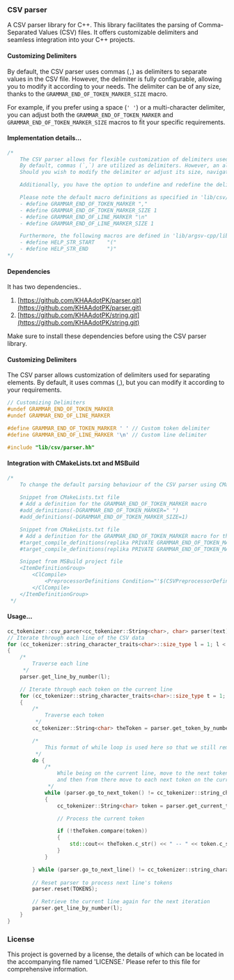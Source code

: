 ### CSV parser

A CSV parser library for C++. This library facilitates the parsing of Comma-Separated Values (CSV) files. It offers customizable delimiters and seamless integration into your C++ projects.

#### Customizing Delimiters
By default, the CSV parser uses commas (`,`) as delimiters to separate values in the CSV file. However, the delimiter is fully configurable, allowing you to modify it according to your needs. The delimiter can be of any size, thanks to the `GRAMMAR_END_OF_TOKEN_MARKER_SIZE` macro.

For example, if you prefer using a space (`' '`) or a multi-character delimiter, you can adjust both the `GRAMMAR_END_OF_TOKEN_MARKER` and `GRAMMAR_END_OF_TOKEN_MARKER_SIZE` macros to fit your specific requirements.

#### Implementation details...
```C++
/*
    The CSV parser allows for flexible customization of delimiters used to separate elements within the COMMAND macro.
    By default, commas (`,`) are utilized as delimiters. However, an alternative option using whitespace is also available.
    Should you wish to modify the delimiter or adjust its size, navigate to the respective settings in either the 'lib/csv/parser.h' file or your 'CMakeLists.txt'.

    Additionally, you have the option to undefine and redefine the delimiter after including the 'lib/argsv-cpp/lib/parser/parser.hh' file to suit your specific requirements.

    Please note the default macro definitions as specified in 'lib/csv/parser.h':
    - #define GRAMMAR_END_OF_TOKEN_MARKER ","
    - #define GRAMMAR_END_OF_TOKEN_MARKER_SIZE 1
    - #define GRAMMAR_END_OF_LINE_MARKER "\n"
    - #define GRAMMAR_END_OF_LINE_MARKER_SIZE 1

    Furthermore, the following macros are defined in 'lib/argsv-cpp/lib/parser/parser.hh':
    - #define HELP_STR_START    "("
    - #define HELP_STR_END      ")"
*/
```

#### Dependencies

It has two dependencies..

1) [https://github.com/KHAAdotPK/parser.git](https://github.com/KHAAdotPK/parser.git)
2) [https://github.com/KHAAdotPK/string.git](https://github.com/KHAAdotPK/string.git)

Make sure to install these dependencies before using the CSV parser library.

#### Customizing Delimiters
The CSV parser allows customization of delimiters used for separating elements. By default, it uses commas (,), but you can modify it according to your requirements.
```C++
// Customizing Delimiters
#undef GRAMMAR_END_OF_TOKEN_MARKER
#undef GRAMMAR_END_OF_LINE_MARKER

#define GRAMMAR_END_OF_TOKEN_MARKER ' ' // Custom token delimiter
#define GRAMMAR_END_OF_LINE_MARKER '\n' // Custom line delimiter

#include "lib/csv/parser.hh"
```
#### Integration with CMakeLists.txt and MSBuild
```c++
/*
    To change the default parsing behaviour of the CSV parser using CMakeLists.txt and msbuild project file
        
    Snippet from CMakeLists.txt file
    # Add a definition for the GRAMMAR_END_OF_TOKEN_MARKER macro
    #add_definitions(-DGRAMMAR_END_OF_TOKEN_MARKER=" ")
    #add_definitions(-DGRAMMAR_END_OF_TOKEN_MARKER_SIZE=1)

    Snippet from CMakeLists.txt file
    # Add a definition for the GRAMMAR_END_OF_TOKEN_MARKER macro for the replika target
    #target_compile_definitions(replika PRIVATE GRAMMAR_END_OF_TOKEN_MARKER=" ")
    #target_compile_definitions(replika PRIVATE GRAMMAR_END_OF_TOKEN_MARKER_SIZE=1)

    Snippet from MSBuild project file
    <ItemDefinitionGroup>
        <ClCompile>
            <PreprocessorDefinitions Condition="'$(CSVPreprocessorDefinitions)'=='yes'">GRAMMAR_END_OF_TOKEN_MARKER=" ";GRAMMAR_END_OF_TOKEN_MARKER_SIZE=1</PreprocessorDefinitions>
        </ClCompile>                
    </ItemDefinitionGroup>
 */
```

#### Usage...
```C++
cc_tokenizer::csv_parser<cc_tokenizer::String<char>, char> parser(text);
// Iterate through each line of the CSV data
for (cc_tokenizer::string_character_traits<char>::size_type l = 1; l < parser.get_total_number_of_lines(); l++)
{
    /*
        Traverse each line   
     */
    parser.get_line_by_number(l);

    // Iterate through each token on the current line
    for (cc_tokenizer::string_character_traits<char>::size_type t = 1; t <= parser.get_total_number_of_tokens(); t++)
    {
        /*
            Traverse each token
         */
        cc_tokenizer::String<char> theToken = parser.get_token_by_number(t);

        /*
            This format of while loop is used here so that we still remain on the current line
         */
        do {
            /*
                While being on the current line, move to the next token 
                and then from there move to each next token on the current line   
             */
            while (parser.go_to_next_token() != cc_tokenizer::string_character_traits<char>::eof())
            {
                cc_tokenizer::String<char> token = parser.get_current_token();

                // Process the current token

                if (!theToken.compare(token))
                {
                    std::cout<< theToken.c_str() << " -- " << token.c_str() << std::endl;
                }
            }

        } while (parser.go_to_next_line() != cc_tokenizer::string_character_traits<char>::eof());
                
        // Reset parser to process next line's tokens
        parser.reset(TOKENS);

        // Retrieve the current line again for the next iteration
        parser.get_line_by_number(l);
    }            
}
```

### License
This project is governed by a license, the details of which can be located in the accompanying file named 'LICENSE.' Please refer to this file for comprehensive information.

